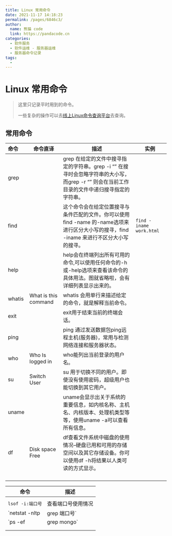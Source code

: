 ```yaml
---
title: Linux 常用命令
date: 2021-11-17 14:18:23
permalink: /pages/6846c3/
author: 
  name: 熊猫 code
  link: https://pandacode.cn
categories: 
  - 软件服务
  - 软件运维 - 服务器运维
  - 服务器命令记录
tags: 
  - 
---
```


# Linux 常用命令

> 这里只记录平时用到的命令。
>
> 一些复杂的操作可以去[线上Linux命令查询平台](http://linux.51yip.com/)去查询。



## 常用命令

| 命令   | 命令直译             | 描述                                                         | 实例                    |
| :----- | -------------------- | ------------------------------------------------------------ | ----------------------- |
| grep   |                      | grep 在给定的文件中搜寻指定的字符串。grep -i “” 在搜寻时会忽略字符串的大小写，而grep -r “” 则会在当前工作目录的文件中递归搜寻指定的字符串。 |                         |
| find   |                      | 这个命令会在给定位置搜寻与条件匹配的文件。你可以使用find -name 的-name选项来进行区分大小写的搜寻，find -iname 来进行不区分大小写的搜寻。 | `find -iname work.html` |
| help   |                      | help会在终端列出所有可用的命令,可以使用任何命令的-h或-help选项来查看该命令的具体用法。图就省略啦，会有详细列表显示出来的。 |                         |
| whatis | What is this command | whatis 会用单行来描述给定的命令，就是解释当前命令。          |                         |
| exit   |                      | exit用于结束当前的终端会话。                                 |                         |
| ping   |                      | ping 通过发送数据包ping远程主机(服务器)，常用与检测网络连接和服务器状态。 |                         |
| who    | Who Is logged in     | who能列出当前登录的用户名。                                  |                         |
| su     | Switch User          | su 用于切换不同的用户。即使没有使用密码，超级用户也能切换到其它用户。 |                         |
| uname  |                      | uname会显示出关于系统的重要信息，如内核名称、主机名、内核版本、处理机类型等等，使用uname -a可以查看所有信息。 |                         |
| df     | Disk space Free      | df查看文件系统中磁盘的使用情况–硬盘已用和可用的存储空间以及其它存储设备。你可以使用df -h将结果以人类可读的方式显示。 |                         |
|        |                      |                                                              |                         |
|        |                      |                                                              |                         |
|        |                      |                                                              |                         |
|        |                      |                                                              |                         |



| 命令                        | 描述               |
| --------------------------- | ------------------ |
|                             |                    |
| `lsof -i:端口号`            | 查看端口号使用情况 |
| `netstat -nltp|grep 端口号` |                    |
| `ps -ef|grep mongo`         |                    |
|                             |                    |
|                             |                    |

